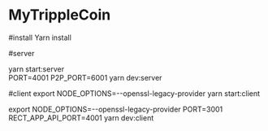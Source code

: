 # MyTrippleCoin

#install
Yarn install


#server

yarn start:server    
PORT=4001 P2P_PORT=6001 yarn dev:server  

#client
export NODE_OPTIONS=--openssl-legacy-provider
yarn start:client                     


export NODE_OPTIONS=--openssl-legacy-provider
PORT=3001 RECT_APP_API_PORT=4001 yarn dev:client

